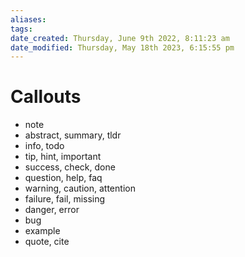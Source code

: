```yaml
---
aliases: 
tags: 
date_created: Thursday, June 9th 2022, 8:11:23 am
date_modified: Thursday, May 18th 2023, 6:15:55 pm
---
```

# Callouts
-   note
-   abstract, summary, tldr
-   info, todo
-   tip, hint, important
-   success, check, done
-   question, help, faq
-   warning, caution, attention
-   failure, fail, missing
-   danger, error
-   bug
-   example
-   quote, cite